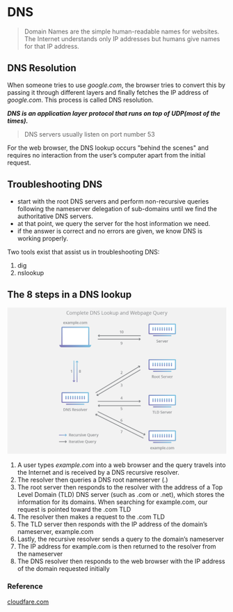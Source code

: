 # DNS
>Domain Names are the simple human-readable names for websites. The Internet understands only IP addresses but humans give names for that IP address.

## DNS Resolution
When someone tries to use *google.com*, the browser tries to convert this by passing it through different layers and finally fetches the IP address of *google.com*. This process is called DNS resolution.

***DNS is an application layer protocol that runs on top of UDP(most of the times).***

>DNS servers usually listen on port number 53

For the web browser, the DNS lookup occurs "behind the scenes" and requires no interaction from the user’s computer apart from the initial request.

## Troubleshooting DNS

- start with the root DNS servers and perform non-recursive queries following the nameserver delegation of sub-domains until we find the authoritative DNS servers. 
- at that point, we query the server for the host information we need. 
- if the answer is correct and no errors are given, we know DNS is working properly.

Two tools exist that assist us in troubleshooting DNS:

1. dig
2. nslookup

## The 8 steps in a DNS lookup

![DNS-Lookup](dns-lookup-diagram.png)
1. A user types *example.com* into a web browser and the query travels into the Internet and is received by a DNS recursive resolver.
2. The resolver then queries a DNS root nameserver (.)
3. The root server then responds to the resolver with the address of a Top Level Domain (TLD) DNS server (such as .com or .net), which stores the information for its domains. When searching for example.com, our request is pointed toward the .com TLD
4. The resolver then makes a request to the .com TLD
5. The TLD server then responds with the IP address of the domain’s nameserver, example.com
6. Lastly, the recursive resolver sends a query to the domain’s nameserver
7. The IP address for example.com is then returned to the resolver from the nameserver
8. The DNS resolver then responds to the web browser with the IP address of the domain requested initially
### Reference
[cloudfare.com](https://www.cloudflare.com/en-in/learning/dns/what-is-dns/)